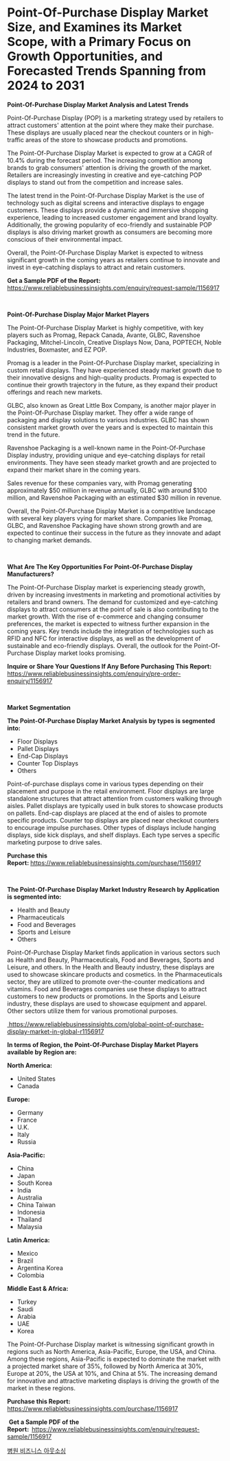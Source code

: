 <p><h1>Point-Of-Purchase Display Market Size, and Examines its Market Scope, with a Primary Focus on Growth Opportunities, and Forecasted Trends Spanning from 2024 to 2031</h1></p><p><strong>Point-Of-Purchase Display Market Analysis and Latest Trends</strong></p>
<p><p>Point-Of-Purchase Display (POP) is a marketing strategy used by retailers to attract customers' attention at the point where they make their purchase. These displays are usually placed near the checkout counters or in high-traffic areas of the store to showcase products and promotions.</p><p>The Point-Of-Purchase Display Market is expected to grow at a CAGR of 10.4% during the forecast period. The increasing competition among brands to grab consumers' attention is driving the growth of the market. Retailers are increasingly investing in creative and eye-catching POP displays to stand out from the competition and increase sales.</p><p>The latest trend in the Point-Of-Purchase Display Market is the use of technology such as digital screens and interactive displays to engage customers. These displays provide a dynamic and immersive shopping experience, leading to increased customer engagement and brand loyalty. Additionally, the growing popularity of eco-friendly and sustainable POP displays is also driving market growth as consumers are becoming more conscious of their environmental impact.</p><p>Overall, the Point-Of-Purchase Display Market is expected to witness significant growth in the coming years as retailers continue to innovate and invest in eye-catching displays to attract and retain customers.</p></p>
<p><strong>Get a Sample PDF of the Report:&nbsp;</strong> <a href="https://www.reliablebusinessinsights.com/enquiry/request-sample/1156917">https://www.reliablebusinessinsights.com/enquiry/request-sample/1156917</a></p>
<p>&nbsp;</p>
<p><strong>Point-Of-Purchase Display Major Market Players</strong></p>
<p><p>The Point-Of-Purchase Display Market is highly competitive, with key players such as Promag, Repack Canada, Avante, GLBC, Ravenshoe Packaging, Mitchel-Lincoln, Creative Displays Now, Dana, POPTECH, Noble Industries, Boxmaster, and EZ POP.</p><p>Promag is a leader in the Point-Of-Purchase Display market, specializing in custom retail displays. They have experienced steady market growth due to their innovative designs and high-quality products. Promag is expected to continue their growth trajectory in the future, as they expand their product offerings and reach new markets.</p><p>GLBC, also known as Great Little Box Company, is another major player in the Point-Of-Purchase Display market. They offer a wide range of packaging and display solutions to various industries. GLBC has shown consistent market growth over the years and is expected to maintain this trend in the future.</p><p>Ravenshoe Packaging is a well-known name in the Point-Of-Purchase Display industry, providing unique and eye-catching displays for retail environments. They have seen steady market growth and are projected to expand their market share in the coming years.</p><p>Sales revenue for these companies vary, with Promag generating approximately $50 million in revenue annually, GLBC with around $100 million, and Ravenshoe Packaging with an estimated $30 million in revenue.</p><p>Overall, the Point-Of-Purchase Display Market is a competitive landscape with several key players vying for market share. Companies like Promag, GLBC, and Ravenshoe Packaging have shown strong growth and are expected to continue their success in the future as they innovate and adapt to changing market demands.</p></p>
<p>&nbsp;</p>
<p><strong>What Are The Key Opportunities For Point-Of-Purchase Display Manufacturers?</strong></p>
<p><p>The Point-Of-Purchase Display market is experiencing steady growth, driven by increasing investments in marketing and promotional activities by retailers and brand owners. The demand for customized and eye-catching displays to attract consumers at the point of sale is also contributing to the market growth. With the rise of e-commerce and changing consumer preferences, the market is expected to witness further expansion in the coming years. Key trends include the integration of technologies such as RFID and NFC for interactive displays, as well as the development of sustainable and eco-friendly displays. Overall, the outlook for the Point-Of-Purchase Display market looks promising.</p></p>
<p><strong>Inquire or Share Your Questions If Any Before Purchasing This Report:</strong> <a href="https://www.reliablebusinessinsights.com/enquiry/pre-order-enquiry/1156917">https://www.reliablebusinessinsights.com/enquiry/pre-order-enquiry/1156917</a></p>
<p>&nbsp;</p>
<p><strong>Market Segmentation</strong></p>
<p><strong>The Point-Of-Purchase Display Market Analysis by types is segmented into:</strong></p>
<p><ul><li>Floor Displays</li><li>Pallet Displays</li><li>End-Cap Displays</li><li>Counter Top Displays</li><li>Others</li></ul></p>
<p><p>Point-of-purchase displays come in various types depending on their placement and purpose in the retail environment. Floor displays are large standalone structures that attract attention from customers walking through aisles. Pallet displays are typically used in bulk stores to showcase products on pallets. End-cap displays are placed at the end of aisles to promote specific products. Counter top displays are placed near checkout counters to encourage impulse purchases. Other types of displays include hanging displays, side kick displays, and shelf displays. Each type serves a specific marketing purpose to drive sales.</p></p>
<p><strong>Purchase this Report:&nbsp;</strong><a href="https://www.reliablebusinessinsights.com/purchase/1156917">https://www.reliablebusinessinsights.com/purchase/1156917</a></p>
<p>&nbsp;</p>
<p><strong>The Point-Of-Purchase Display Market Industry Research by Application is segmented into:</strong></p>
<p><ul><li>Health and Beauty</li><li>Pharmaceuticals</li><li>Food and Beverages</li><li>Sports and Leisure</li><li>Others</li></ul></p>
<p><p>Point-Of-Purchase Display Market finds application in various sectors such as Health and Beauty, Pharmaceuticals, Food and Beverages, Sports and Leisure, and others. In the Health and Beauty industry, these displays are used to showcase skincare products and cosmetics. In the Pharmaceuticals sector, they are utilized to promote over-the-counter medications and vitamins. Food and Beverages companies use these displays to attract customers to new products or promotions. In the Sports and Leisure industry, these displays are used to showcase equipment and apparel. Other sectors utilize them for various promotional purposes.</p></p>
<p><a href="https://www.reliablebusinessinsights.com/global-point-of-purchase-display-market-in-global-r1156917">&nbsp;https://www.reliablebusinessinsights.com/global-point-of-purchase-display-market-in-global-r1156917</a></p>
<p><strong>In terms of Region, the Point-Of-Purchase Display Market Players available by Region are:</strong></p>
<p>
    <p> <strong> North America: </strong>
        <ul>
            <li>United States</li>
            <li>Canada</li>
        </ul>
        </p> 
    <p> <strong> Europe: </strong>
        <ul>
            <li>Germany</li>
            <li>France</li>
            <li>U.K.</li>
            <li>Italy</li>
            <li>Russia</li>
        </ul>
        </p> 
    <p> <strong> Asia-Pacific: </strong>
        <ul>
            <li>China</li>
            <li>Japan</li>
            <li>South Korea</li>
            <li>India</li>
            <li>Australia</li>
            <li>China Taiwan</li>
            <li>Indonesia</li>
            <li>Thailand</li>
            <li>Malaysia</li>
        </ul>
        </p> 
    <p> <strong> Latin America: </strong>
        <ul>
            <li>Mexico</li>
            <li>Brazil</li>
            <li>Argentina Korea</li>
            <li>Colombia</li>
        </ul>
        </p> 
    <p> <strong> Middle East & Africa: </strong>
        <ul>
            <li>Turkey</li>
            <li>Saudi</li>
            <li>Arabia</li>
            <li>UAE</li>
            <li>Korea</li>
        </ul>
    </p>
    </p>
<p><p>The Point-Of-Purchase Display market is witnessing significant growth in regions such as North America, Asia-Pacific, Europe, the USA, and China. Among these regions, Asia-Pacific is expected to dominate the market with a projected market share of 35%, followed by North America at 30%, Europe at 20%, the USA at 10%, and China at 5%. The increasing demand for innovative and attractive marketing displays is driving the growth of the market in these regions.</p></p>
<p><strong>Purchase this Report: </strong><a href="https://www.reliablebusinessinsights.com/purchase/1156917">https://www.reliablebusinessinsights.com/purchase/1156917</a></p>
<p>&nbsp;<strong>Get a Sample PDF of the Report:&nbsp;&nbsp;</strong><a href="https://www.reliablebusinessinsights.com/enquiry/request-sample/1156917">https://www.reliablebusinessinsights.com/enquiry/request-sample/1156917</a></p>
<p><strong></strong></p>
<p><p><a href="https://github.com/laholand/Market-Research-Report-List-4/blob/main/766639280998.md">병원 비즈니스 아웃소싱</a></p></p>